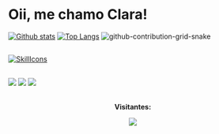 # Oii, me chamo Clara!
 <a href="#">![Github stats](https://github-readme-stats.vercel.app/api?username=claranogrmoura&theme=blueberry&count_private=true&hide_border=true&line_height=20)</a>
  <a href="#">![Top Langs](https://github-readme-stats.vercel.app/api/top-langs/?username=claranogrmoura&layout=compact&theme=blueberry&count_private=true&hide_border=true)</a>
  ![github-contribution-grid-snake](https://user-images.githubusercontent.com/127353307/223878413-7bc60a8c-b971-43b9-af84-43aeee49f0eb.svg)
  <br>
  ##
[![SkillIcons](https://skillicons.dev/icons?i=js,html,css,java,figma,bootstrap)](https://skillicons.dev)<br/>
##
<div>
  <a href="https://www.instagram.com/clara._.nrm?igsh=MXd3Z2N2Y3UxaWgxcQ==" taget"_blank"><img src="https://img.shields.io/badge/Instagram-E4405F?style=for-the-badge&logo=instagram&logoColor=white)"></a>
  <a href="www.linkedin.com/in/clara-nogueira-a2391435b" taget"_blank"><img src="https://img.shields.io/badge/LinkedIn-0077B5?style=for-the-badge&logo=linkedin&logoColor=white"></a>
 <a href="mailto:claranogueirarm@gmail.com" targey="_blank"><img src="https://img.shields.io/badge/Gmail-D14836?style=for-the-badge&logo=gmail&logoColor=white"></a> &nbsp;
</div>


<div align="center">
<br><p align="centre"><b>Visitantes:</b></p>  
<p align="center"><img align="center" src="https://profile-counter.glitch.me/{claranogrmoura}/count.svg" /></p> 
<br>
</div>


  

